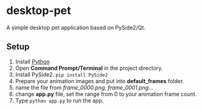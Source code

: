 # desktop-pet
A simple desktop pet application based on PySide2/Qt.

## Setup
1. Install [Python](https://www.python.org/downloads/)
2. Open <b>Command Prompt/Terminal</b> in the project directory.
3. Install PySide2. ```pip install PySide2```
4. Prepare your animation images and put into <b>default_frames</b> folder.
5. name the file from <i>frame_0000.png</i>, <i>frame_0001.png</i>...
6. change <b>app.py</b> file, set the range from 0 to your animation frame count. 
7. Type ```python app.py``` to run the app.
